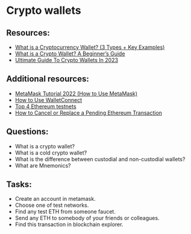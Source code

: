 # Crypto wallets

## Resources:

* [What is a Cryptocurrency Wallet? (3 Types + Key Examples)](https://www.youtube.com/watch?v=SQyg9pyJ1Ac&t=3s)
* [What is a Crypto Wallet? A Beginner’s Guide](https://crypto.com/university/crypto-wallets)
* [Ultimate Guide To Crypto Wallets In 2023](https://medium.com/@hamilton_21385/ultimate-guide-to-crypto-wallets-in-2023-83b27c930b43)


## Additional resources:
* [MetaMask Tutorial 2022 (How to Use MetaMask)](https://www.youtube.com/watch?v=tw-tQD0jztE)
* [How to Use WalletConnect](https://academy.binance.com/en/articles/how-to-use-walletconnect)
* [Top 4 Ethereum testnets](https://blog.logrocket.com/top-4-ethereum-testnets-testing-smart-contracts/#:~:text=An%20Ethereum%20testnet%20is%20a,protocol%20in%20a%20controlled%20environment.)
* [How to Cancel or Replace a Pending Ethereum Transaction](https://academy.binance.com/en/articles/how-to-cancel-or-replace-a-pending-ethereum-transaction)

## Questions:

* What is a crypto wallet?
* What is a cold crypto wallet?
* What is the difference between custodial and non-custodial wallets?
* What are Mnemonics?

## Tasks:

* Create an account in metamask.
* Choose one of test networks.
* Find any test ETH from someone faucet.
* Send any ETH to somebody of your friends or colleagues.
* Find this transaction in blockchain explorer.
